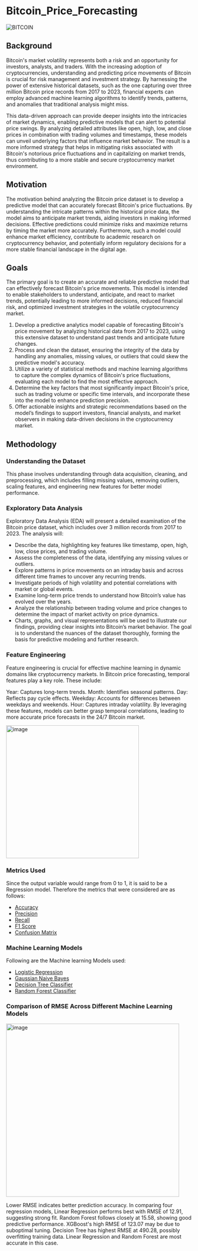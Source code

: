 # Bitcoin_Price_Forecasting

![BITCOIN](https://github.com/23Soham/Bitcoin_Price_Forecasting/assets/144841969/f494dc84-991d-4516-a453-18a4c8a1abfc)


## **Background**
Bitcoin's market volatility represents both a risk and an opportunity for investors, analysts, and traders. With the increasing adoption of cryptocurrencies, understanding and predicting price movements of Bitcoin is crucial for risk management and investment strategy. By harnessing the power of extensive historical datasets, such as the one capturing over three million Bitcoin price records from 2017 to 2023, financial experts can employ advanced machine learning algorithms to identify trends, patterns, and anomalies that traditional analysis might miss.

This data-driven approach can provide deeper insights into the intricacies of market dynamics, enabling predictive models that can alert to potential price swings. By analyzing detailed attributes like open, high, low, and close prices in combination with trading volumes and timestamps, these models can unveil underlying factors that influence market behavior. The result is a more informed strategy that helps in mitigating risks associated with Bitcoin's notorious price fluctuations and in capitalizing on market trends, thus contributing to a more stable and secure cryptocurrency market environment.

## **Motivation**
The motivation behind analyzing the Bitcoin price dataset is to develop a predictive model that can accurately forecast Bitcoin's price fluctuations. By understanding the intricate patterns within the historical price data, the model aims to anticipate market trends, aiding investors in making informed decisions. Effective predictions could minimize risks and maximize returns by timing the market more accurately. Furthermore, such a model could enhance market efficiency, contribute to academic research on cryptocurrency behavior, and potentially inform regulatory decisions for a more stable financial landscape in the digital age.

## **Goals**
The primary goal is to create an accurate and reliable predictive model that can effectively forecast Bitcoin's price movements. This model is intended to enable stakeholders to understand, anticipate, and react to market trends, potentially leading to more informed decisions, reduced financial risk, and optimized investment strategies in the volatile cryptocurrency market.

1. Develop a predictive analytics model capable of forecasting Bitcoin's price movement by analyzing historical data from 2017 to 2023, using this extensive dataset to understand past trends and anticipate future changes.
2. Process and clean the dataset, ensuring the integrity of the data by handling any anomalies, missing values, or outliers that could skew the predictive model's accuracy.
3. Utilize a variety of statistical methods and machine learning algorithms to capture the complex dynamics of Bitcoin's price fluctuations, evaluating each model to find the most effective approach.
4. Determine the key factors that most significantly impact Bitcoin's price, such as trading volume or specific time intervals, and incorporate these into the model to enhance prediction precision.
5. Offer actionable insights and strategic recommendations based on the model’s findings to support investors, financial analysts, and market observers in making data-driven decisions in the cryptocurrency market.

## **Methodology**

### **Understanding the Dataset**
This phase involves understanding through data acquisition, cleaning, and preprocessing, which includes filling missing values, removing outliers, scaling features, and engineering new features for better model performance.

### **Exploratory Data Analysis**
Exploratory Data Analysis (EDA) will present a detailed examination of the Bitcoin price dataset, which includes over 3 million records from 2017 to 2023. The analysis will:

- Describe the data, highlighting key features like timestamp, open, high, low, close prices, and trading volume.
- Assess the completeness of the data, identifying any missing values or outliers.
- Explore patterns in price movements on an intraday basis and across different time frames to uncover any recurring trends.
- Investigate periods of high volatility and potential correlations with market or global events.
- Examine long-term price trends to understand how Bitcoin’s value has evolved over the years.
- Analyze the relationship between trading volume and price changes to determine the impact of market activity on price dynamics.
- Charts, graphs, and visual representations will be used to illustrate our findings, providing clear insights into Bitcoin’s market behavior. The goal is to understand the nuances of the dataset thoroughly, forming the basis for predictive modeling and further research.

### **Feature Engineering**
Feature engineering is crucial for effective machine learning in dynamic domains like cryptocurrency markets. In Bitcoin price forecasting, temporal features play a key role. These include:

Year: Captures long-term trends.
Month: Identifies seasonal patterns.
Day: Reflects pay cycle effects.
Weekday: Accounts for differences between weekdays and weekends.
Hour: Captures intraday volatility.
By leveraging these features, models can better grasp temporal correlations, leading to more accurate price forecasts in the 24/7 Bitcoin market.

<img width="359" alt="image" src="https://github.com/23Soham/Bitcoin_Price_Forecasting/assets/144841969/5005428e-68e2-4763-8371-7c00a8aaab41">


### **Metrics Used**
Since the output variable would range from 0 to 1, it is said to be a Regression model. Therefore the metrics that were considered are as follows:

- [Accuracy](https://scikit-learn.org/stable/modules/generated/sklearn.metrics.accuracy_score.html)
- [Precision](https://scikit-learn.org/stable/modules/generated/sklearn.metrics.precision_score.html)
- [Recall](https://scikit-learn.org/stable/modules/generated/sklearn.metrics.recall_score.html)
- [F1 Score](https://scikit-learn.org/stable/modules/generated/sklearn.metrics.f1_score.html)
- [Confusion Matrix](https://scikit-learn.org/stable/modules/generated/sklearn.metrics.confusion_matrix.html)

### **Machine Learning Models**
Following are the Machine learning Models used:

- [Logistic Regression](https://scikit-learn.org/stable/modules/generated/sklearn.linear_model.LogisticRegression.html)
- [Gaussian Naive Bayes](https://scikit-learn.org/stable/modules/naive_bayes.html#gaussian-naive-bayes)
- [Decision Tree Classifier](https://scikit-learn.org/stable/modules/generated/sklearn.tree.DecisionTreeClassifier.html)
- [Random Forest Classifier](https://scikit-learn.org/stable/modules/generated/sklearn.ensemble.RandomForestClassifier.html)

### **Comparison of RMSE Across Different Machine Learning Models**

<img width="468" alt="image" src="https://github.com/23Soham/Bitcoin_Price_Forecasting/assets/144841969/7c3e2371-40ba-402d-9398-af1e461ee029">

Lower RMSE indicates better prediction accuracy. In comparing four regression models, Linear Regression performs best with RMSE of 12.91, suggesting strong fit. Random Forest follows closely at 15.58, showing good predictive performance. XGBoost's high RMSE of 123.07 may be due to suboptimal tuning. Decision Tree has highest RMSE at 490.28, possibly overfitting training data. Linear Regression and Random Forest are most accurate in this case.

